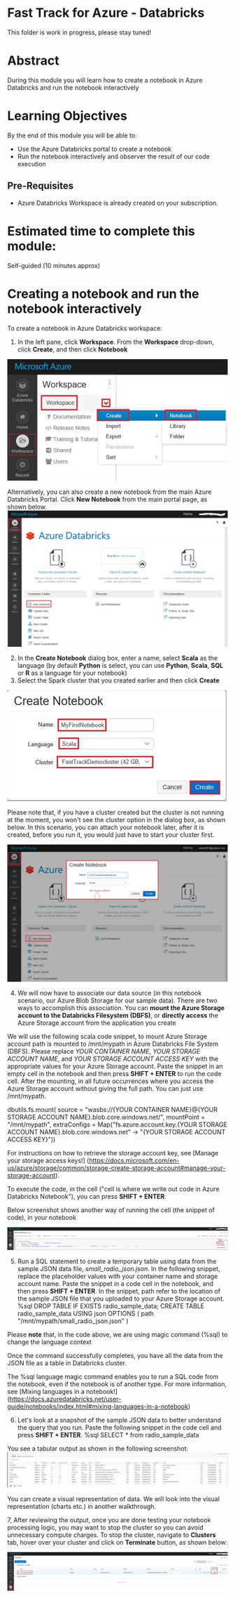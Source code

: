 # Fast Track for Azure - Databricks

This folder is work in progress, please stay tuned! 

# Abstract

During this module you will learn how to create a notebook in Azure Databricks and run the notebook interactively

# Learning Objectives

By the end of this module you will be able to:

* Use the Azure Databricks portal to create a notebook
* Run the notebook interactively and observer the result of our code execution

## Pre-Requisites

*  Azure Databricks Workspace is already created on your subscription.

# Estimated time to complete this module:
Self-guided (10 minutes approx)

# Creating a notebook and run the notebook interactively

To create a notebook in Azure Databricks workspace:

1. In the left pane, click **Workspace**. From the **Workspace** drop-down, click **Create**, and then click **Notebook**

![Screenshot](media/4-create-and-run-spark-sql-job-in-azure-databricks-cluster/create-and-run-spark-sql-job-in-azure-databricks-cluster-1.jpg)

Alternatively, you can also create a new notebook from the main Azure Databricks Portal. Click **New Notebook** from the main portal page, as shown below.
![Screenshot](media/4-create-and-run-spark-sql-job-in-azure-databricks-cluster/create-and-run-spark-sql-job-in-azure-databricks-cluster-11.jpg)

2. In the **Create Notebook** dialog box, enter a name, select **Scala** as the language (by default **Python** is select, you can use **Python**, **Scala**, **SQL** or **R** as a language for your notebook)
3. Select the Spark cluster that you created earlier and then click **Create**

![Screenshot](media/4-create-and-run-spark-sql-job-in-azure-databricks-cluster/create-and-run-spark-sql-job-in-azure-databricks-cluster-2.jpg)

Please note that, if you have a cluster created but the cluster is not running at the moment, you won't see the cluster option in the dialog box, as shown below. In this scenario, you can attach your notebook later, after it is created, before you run it, you would just have to start your cluster first.

![Screenshot](media/4-create-and-run-spark-sql-job-in-azure-databricks-cluster/create-and-run-spark-sql-job-in-azure-databricks-cluster-21.jpg)


4. We will now have to associate our data source (in this notebook scenario, our Azure Blob Storage for our sample data). There are two ways to accomplish this association. You can **mount the Azure Storage account to the Databricks Filesystem (DBFS)**, or **directly access** the Azure Storage account from the application you create

We will use the following scala code snippet, to mount Azure Storage account path is mounted to /mnt/mypath in Azure Databricks File System (DBFS). Please replace *YOUR CONTAINER NAME*, *YOUR STORAGE ACCOUNT NAME*, and *YOUR STORAGE ACCOUNT ACCESS KEY* with the appropriate values for your Azure Storage account. Paste the snippet in an empty cell in the notebook and then press **SHIFT + ENTER** to run the code cell. After the mounting, in all future occurrences where you access the Azure Storage account without giving the full path. You can just use /mnt/mypath.

dbutils.fs.mount(
source = "wasbs://{YOUR CONTAINER NAME}@{YOUR STORAGE ACCOUNT NAME}.blob.core.windows.net/",
mountPoint = "/mnt/mypath",
extraConfigs = Map("fs.azure.account.key.{YOUR STORAGE ACCOUNT NAME}.blob.core.windows.net" -> "{YOUR STORAGE ACCOUNT ACCESS KEY}"))

For instructions on how to retrieve the storage account key, see [Manage your storage access keys!] (https://docs.microsoft.com/en-us/azure/storage/common/storage-create-storage-account#manage-your-storage-account).

To execute the code, in the cell ("cell is where we write out code in Azure Databricks Notebook"), you can press **SHIFT + ENTER**.

Below screenshot shows another way of running the cell (the snippet of code), in your notebook

![Screenshot](media/4-create-and-run-spark-sql-job-in-azure-databricks-cluster/create-and-run-spark-sql-job-in-azure-databricks-cluster-3.jpg)

5. Run a SQL statement to create a temporary table using data from the sample JSON data file, *small_radio_json.json*. In the following snippet, replace the placeholder values with your container name and storage account name. Paste the snippet in a code cell in the notebook, and then press **SHIFT + ENTER**. In the snippet, path refer to the location of the sample JSON file that you uploaded to your Azure Storage account.
    %sql 
    DROP TABLE IF EXISTS radio_sample_data;
    CREATE TABLE radio_sample_data
    USING json
    OPTIONS (
    path "/mnt/mypath/small_radio_json.json"
    )

Please **note** that, in the code above, we are using magic command (%sql) to change the language context

Once the command successfully completes, you have all the data from the JSON file as a table in Databricks cluster.

The %sql language magic command enables you to run a SQL code from the notebook, even if the notebook is of another type. For more information, see [Mixing languages in a notebook!] (https://docs.azuredatabricks.net/user-guide/notebooks/index.html#mixing-languages-in-a-notebook)

6. Let's look at a snapshot of the sample JSON data to better understand the query that you run. Paste the following snippet in the code cell and press **SHIFT + ENTER**.
    %sql 
    SELECT * from radio_sample_data

You see a tabular output as shown in the following screenshot:
![Screenshot](media/4-create-and-run-spark-sql-job-in-azure-databricks-cluster/create-and-run-spark-sql-job-in-azure-databricks-cluster-4.jpg)

You can create a visual representation of data. We will look into the visual representation (charts etc.) in another walkthrough.

7, After reviewing the output, once you are done testing your notebook processing logic, you may want to stop the cluster so you can avoid unnecessary  compute charges.  To stop the cluster, navigate to **Clusters** tab, hover over your cluster and click on **Terminate** button, as shown below:  

![Screenshot](media/4-create-and-run-spark-sql-job-in-azure-databricks-cluster/create-and-run-spark-sql-job-in-azure-databricks-cluster-5.jpg)